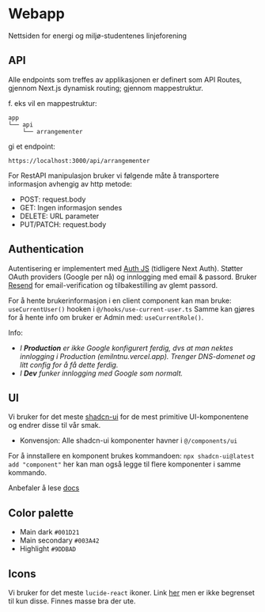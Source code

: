 # Webapp

Nettsiden for energi og miljø-studentenes linjeforening

## API
Alle endpoints som treffes av applikasjonen er definert som API Routes, gjennom Next.js dynamisk routing; gjennom mappestruktur.

f. eks vil en mappestruktur:
```
app
└── api
    └── arrangementer
```
gi et endpoint:
```
https://localhost:3000/api/arrangementer
```

For RestAPI manipulasjon bruker vi følgende måte å transportere informasjon avhengig av http metode:
- POST: request.body
- GET: Ingen informasjon sendes
- DELETE: URL parameter
- PUT/PATCH: request.body

## Authentication
Autentisering er implementert med [Auth JS](https://authjs.dev/getting-started/migrating-to-v5) (tidligere Next Auth). Støtter OAuth providers (Google per nå) og innlogging med email & passord. Bruker [Resend](https://resend.com/docs/send-with-nextjs) for email-verification og tilbakestilling av glemt passord.

For å hente brukerinformasjon i en client component kan man bruke: ```useCurrentUser()``` hooken i ```@/hooks/use-current-user.ts```
Samme kan gjøres for å hente info om bruker er Admin med: ```useCurrentRole()```.

Info:
- _I **Production** er ikke Google konfigurert ferdig, dvs at man nektes innlogging i _Production_ (emilntnu.vercel.app). Trenger DNS-domenet og litt config for å få dette ferdig._
- _I **Dev** funker innlogging med Google som normalt._

## UI
Vi bruker for det meste [shadcn-ui](https://ui.shadcn.com/docs/components/accordion) for de mest primitive UI-komponentene og endrer disse til vår smak.
- Konvensjon: Alle shadcn-ui komponenter havner i ```@/components/ui```

For å innstallere en komponent brukes kommandoen: ```npx shadcn-ui@latest add "component"``` her kan man også legge til flere komponenter i samme kommando.

Anbefaler å lese [docs](https://ui.shadcn.com/docs)

## Color palette
- Main dark ```#001D21```
- Main secondary ```#003A42```
- Highlight ```#9DDBAD```

## Icons
Vi bruker for det meste ```lucide-react``` ikoner. Link [her](https://lucide.dev/icons/) men er ikke begrenset til kun disse. Finnes masse bra der ute. 


